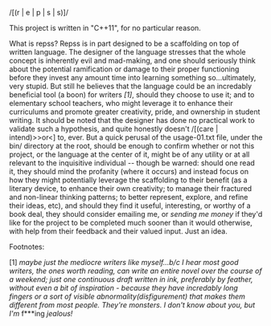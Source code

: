 /[(r | e | p | s | s)]/

This project is written in "C++11", for no particular reason.

What is repss?
  Repss is in part designed to be a scaffolding on top of written language. The designer of the language stresses
  that the whole concept is inherently evil and mad-making, and one should seriously think about the potential ramification
  or damage to their proper functioning before they invest any amount time into learning something so...ultimately, very stupid.
  But still he believes that the language could be an incredably beneficial tool (a boon) for writers *[1]*, should they choose to use it;
  and to elementary school teachers, who might leverage it to enhance their curriculums and promote greater creativity, pride, and ownership
  in student writing. It should be noted that the designer has done no practical work to validate such a hypothesis, and quite
  honestly doesn't /[(care | intend)>>or<] to, ever. But a quick perusal of the usage-01.txt file, under the bin/ directory at
  the root, should be enough to confirm whether or not this project, or the language at the center of it, might be of any utility or
  at all relevant to the inquisitive individual -- though be warned: should one read it, they should mind the profanity (where it occurs)
  and instead focus on how they might potentially leverage the scaffolding to their benefit (as a literary device, to enhance their own creativity;
  to manage their fractured and non-linear thinking patterns; to better represent, explore, and refine their ideas, etc), and
  should they find it useful, interesting, or worthy of a book deal, they should consider emailing me, or *sending me money* if they'd 
  like for the project to be completed much sooner than it would otherwise, with help from their feedback and their valued input. Just an idea.




Footnotes:

[1] *maybe just the mediocre writers like myself...b/c I hear most good writers, the ones worth reading, can write an entire
   novel over the course of a weekend; just one continuous draft written in ink, preferably by feather, without even a bit
   of inspiration - because they have incredably long fingers or a sort of visible abnormality(disfigurement) that makes 
   them different from most people. They're monsters. I don't know about you, but I'm* f***ing *jealous!*




